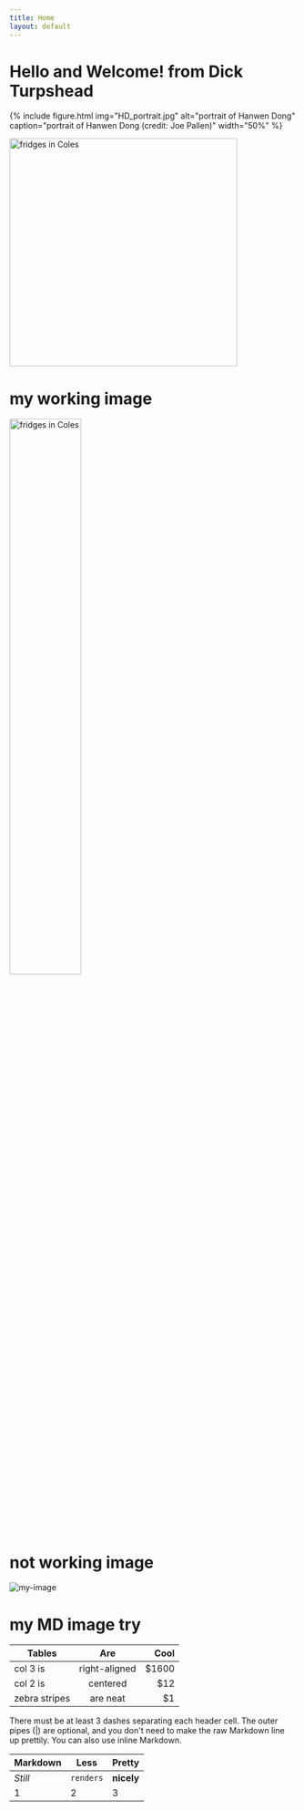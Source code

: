```yaml
---
title: Home
layout: default
---
```


# Hello and Welcome! from Dick Turpshead

{% include figure.html img="HD_portrait.jpg" alt="portrait of Hanwen Dong" caption="portrait of Hanwen Dong (credit: Joe Pallen)" width="50%" %}


<img src="https://dickturpshead.github.io/highway-wobbly/images/empty-freezer.jpg" alt="fridges in Coles" width="400"/>

# my working image



<img src="https://dickturpshead.github.io/highway-wobbly/images/empty-freezer.jpg" alt="fridges in Coles" width=50%/>

[comment]: <> (try %age but doesnt work)
# not working image



![my-image](https://dickturpshead.github.io/highway-wobbly/images/empty-freezer-sm.jpg)

# my MD image try





| Tables        | Are           | Cool  |
| ------------- |:-------------:| -----:|
| col 3 is      | right-aligned | $1600 |
| col 2 is      | centered      |   $12 |
| zebra stripes | are neat      |    $1 |

There must be at least 3 dashes separating each header cell.
The outer pipes (|) are optional, and you don't need to make the 
raw Markdown line up prettily. You can also use inline Markdown.

Markdown | Less | Pretty
--- | --- | ---
*Still* | `renders` | **nicely**
1 | 2 | 3























